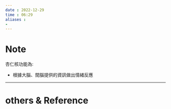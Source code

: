 ```yaml
---
date : 2022-12-29
time : 06:29
aliases :
- 
---
```

# Note
杏仁核功能為:
- 根據大腦、間腦提供的資訊做出情緒反應

---
# others &  Reference

